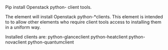 Pip install Openstack python- client tools.

The element will install Openstack python-*clients.
This element is intended to to allow other elements who require client tools
access to installing them in a uniform way.

Installed clients are:
    python-glanceclient
    python-heatclient
    python-novaclient
    python-quantumclient
